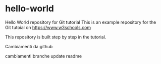 # hello-world
Hello World repository for Git tutorial
This is an example repository for the Git tutoial on https://www.w3schools.com

This repository is built step by step in the tutorial.

Cambiamenti da github

cambiamenti branche update readme